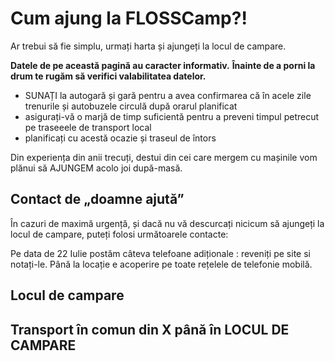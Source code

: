 Cum ajung la FLOSSCamp?!
=========================
Ar trebui să fie simplu, urmați harta și ajungeți la locul de campare.

__Datele de pe această pagină au caracter informativ.__
__Înainte de a porni la drum te rugăm să verifici valabilitatea datelor.__

- SUNAȚI la autogară și gară pentru a avea confirmarea că în acele zile trenurile și autobuzele circulă după orarul planificat
- asigurați-vă o marjă de timp suficientă pentru a preveni timpul petrecut pe traseeele de transport local 
- planificați cu acestă ocazie și traseul de întors

Din experiența din anii trecuți, destui din cei care mergem cu mașinile vom plănui să AJUNGEM acolo joi după-masă.


Contact de „doamne ajută”
-------------------------
În cazuri de maximă urgență, și dacă nu vă descurcați nicicum să ajungeți la locul de campare, puteți folosi următoarele contacte:

Pe data de 22 Iulie postăm câteva telefoane adiționale : reveniți pe site si notați-le. Până la locație e acoperire pe toate rețelele de telefonie mobilă.


Locul de campare
----------------


Transport în comun din X până în LOCUL DE CAMPARE
-------------------------------------------------


